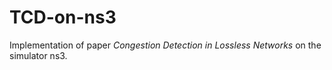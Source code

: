 # TCD-on-ns3
Implementation of paper *Congestion Detection in Lossless Networks* on the simulator ns3.
